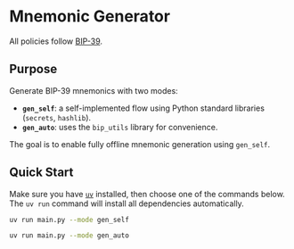 # Mnemonic Generator

All policies follow [BIP-39](https://github.com/bitcoin/bips/blob/master/bip-0039.mediawiki).

## Purpose

Generate BIP-39 mnemonics with two modes:  
- **`gen_self`**: a self-implemented flow using Python standard libraries (`secrets`, `hashlib`).  
- **`gen_auto`**: uses the `bip_utils` library for convenience.  

The goal is to enable fully offline mnemonic generation using `gen_self`.

## Quick Start

Make sure you have [`uv`](https://docs.astral.sh/uv/getting-started/installation/) installed, then choose one of the commands below.  
The `uv run` command will install all dependencies automatically.

```bash
uv run main.py --mode gen_self
```
```bash
uv run main.py --mode gen_auto
```